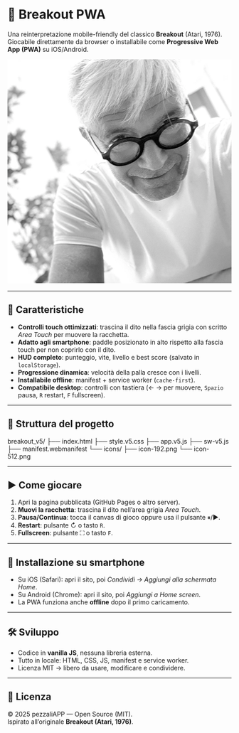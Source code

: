 
# 🎾 Breakout PWA

Una reinterpretazione mobile-friendly del classico **Breakout** (Atari, 1976).  
Giocabile direttamente da browser o installabile come **Progressive Web App (PWA)** su iOS/Android.

![screenshot](icons/icon-512.png)

---

## 🚀 Caratteristiche
- **Controlli touch ottimizzati**: trascina il dito nella fascia grigia con scritto *Area Touch* per muovere la racchetta.
- **Adatto agli smartphone**: paddle posizionato in alto rispetto alla fascia touch per non coprirlo con il dito.
- **HUD completo**: punteggio, vite, livello e best score (salvato in `localStorage`).
- **Progressione dinamica**: velocità della palla cresce con i livelli.
- **Installabile offline**: manifest + service worker (`cache-first`).
- **Compatibile desktop**: controlli con tastiera (← → per muovere, `Spazio` pausa, `R` restart, `F` fullscreen).

---

## 📂 Struttura del progetto

breakout_v5/
├── index.html
├── style.v5.css
├── app.v5.js
├── sw-v5.js
├── manifest.webmanifest
└── icons/
├── icon-192.png
└── icon-512.png

---

## ▶️ Come giocare
1. Apri la pagina pubblicata (GitHub Pages o altro server).
2. **Muovi la racchetta**: trascina il dito nell’area grigia *Area Touch*.
3. **Pausa/Continua**: tocca il canvas di gioco oppure usa il pulsante ⏸/▶︎.
4. **Restart**: pulsante ↻ o tasto `R`.
5. **Fullscreen**: pulsante ⛶ o tasto `F`.

---

## 📲 Installazione su smartphone
- Su iOS (Safari): apri il sito, poi *Condividi → Aggiungi alla schermata Home*.
- Su Android (Chrome): apri il sito, poi *Aggiungi a Home screen*.
- La PWA funziona anche **offline** dopo il primo caricamento.

---

## 🛠️ Sviluppo
- Codice in **vanilla JS**, nessuna libreria esterna.
- Tutto in locale: HTML, CSS, JS, manifest e service worker.
- Licenza MIT → libero da usare, modificare e condividere.

---

## 📜 Licenza
© 2025 pezzaliAPP — Open Source (MIT).  
Ispirato all’originale **Breakout (Atari, 1976)**.

